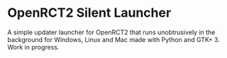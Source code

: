 # OpenRCT2 Silent Launcher
A simple updater launcher for OpenRCT2 that runs unobtrusively in the background for Windows, Linux and Mac made with Python and GTK+ 3. Work in progress.

